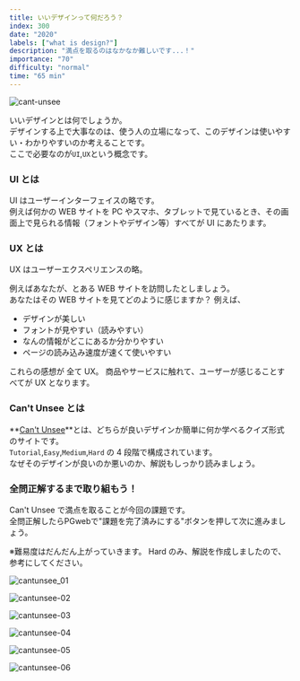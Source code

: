 ```yaml
---
title: いいデザインって何だろう？
index: 300
date: "2020"
labels: ["what is design?"]
description: "満点を取るのはなかなか難しいです...！"
importance: "70"
difficulty: "normal"
time: "65 min"
---
```


![cant-unsee](./img/cant-unsee.png)

いいデザインとは何でしょうか。  
デザインする上で大事なのは、使う人の立場になって、このデザインは使いやすい・わかりやすいのか考えることです。  
ここで必要なのが`UI`,`UX`という概念です。

### UI とは

UI はユーザーインターフェイスの略です。  
例えば何かの WEB サイトを PC やスマホ、タブレットで見ているとき、その画面上で見られる情報（フォントやデザイン等）すべてが UI にあたります。

### UX とは

UX はユーザーエクスペリエンスの略。

例えばあなたが、とある WEB サイトを訪問したとしましょう。  
あなたはその WEB サイトを見てどのように感じますか？
例えば、

- デザインが美しい
- フォントが見やすい（読みやすい）
- なんの情報がどこにあるか分かりやすい
- ページの読み込み速度が速くて使いやすい

これらの感想が 全て UX。
商品やサービスに触れて、ユーザーが感じることすべてが UX となります。

### Can't Unsee とは

**[Can't Unsee](https://cantunsee.space/)**とは、どちらが良いデザインか簡単に何か学べるクイズ形式のサイトです。  
`Tutorial`,`Easy`,`Medium`,`Hard` の 4 段階で構成されています。  
なぜそのデザインが良いのか悪いのか、解説もしっかり読みましょう。

### 全問正解するまで取り組もう！

Can't Unsee で満点を取ることが今回の課題です。  
全問正解したらPGwebで"課題を完了済みにする"ボタンを押して次に進みましょう。

※難易度はだんだん上がっていきます。
Hard のみ、解説を作成しましたので、参考にしてください。

![cantunsee_01](./img/cantunsee_01.png)

![cantunsee-02](./img/cantunsee-02.png)

![cantunsee-03](./img/cantunsee-03.png)

![cantunsee-04](./img/cantunsee-04.png)

![cantunsee-05](./img/cantunsee-05.png)

![cantunsee-06](./img/cantunsee-06.png)
